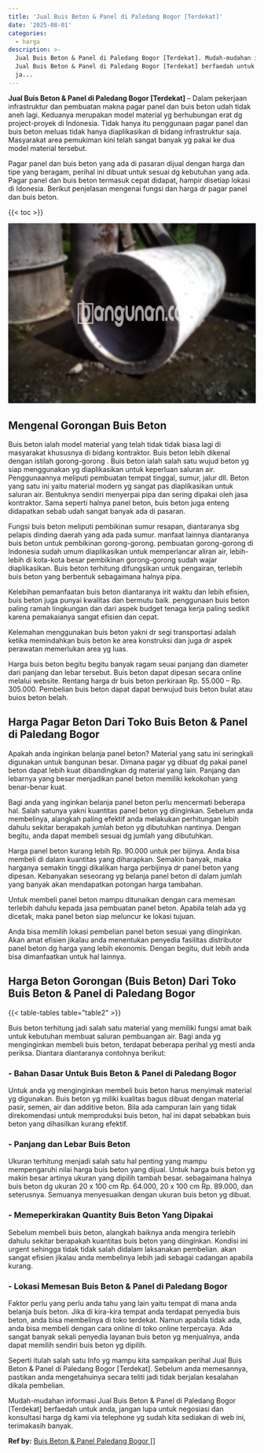 ```yaml
---
title: 'Jual Buis Beton & Panel di Paledang Bogor [Terdekat]'
date: '2025-08-01'
categories:
  - harga
description: >-
  Jual Buis Beton & Panel di Paledang Bogor [Terdekat]. Mudah-mudahan informasi
  Jual Buis Beton & Panel di Paledang Bogor [Terdekat] berfaedah untuk anda,
  ja...
---
```


**Jual Buis Beton & Panel di Paledang Bogor \[Terdekat\]** – Dalam pekerjaan infrastruktur dan pembuatan makna pagar panel dan buis beton udah tidak aneh lagi. Keduanya merupakan model material yg berhubungan erat dg project-proyek di Indonesia. Tidak hanya itu penggunaan pagar panel dan buis beton meluas tidak hanya diaplikasikan di bidang infrastruktur saja. Masyarakat area pemukiman kini telah sangat banyak yg pakai ke dua model material tersebut.

Pagar panel dan buis beton yang ada di pasaran dijual dengan harga dan tipe yang beragam, perihal ini dibuat untuk sesuai dg kebutuhan yang ada. Pagar panel dan buis beton termasuk cepat didapat, hampir disetiap lokasi di Idonesia. Berikut penjelasan mengenai fungsi dan harga dr pagar panel dan buis beton.

{{< toc >}}

![Jual Buis Beton & Panel di Paledang Bogor [Terdekat]](/images/jual-panel-buis-beton-murah-35.png)

## Mengenal Gorongan Buis Beton

Buis beton ialah model material yang telah tidak tidak biasa lagi di masyarakat khususnya di bidang kontraktor. Buis beton lebih dikenal dengan istilah gorong-gorong . Buis beton ialah salah satu wujud beton yg siap menggunakan yg diaplikasikan untuk keperluan saluran air. Penggunaannya meliputi pembuatan tempat tinggal, sumur, jalur dll. Beton yang satu ini yaitu material modern yg sangat pas diaplikasikan untuk saluran air. Bentuknya sendiri menyerpai pipa dan sering dipakai oleh jasa kontraktor. Sama seperti halnya panel beton, buis beton juga enteng didapatkan sebab udah sangat banyak ada di pasaran.

Fungsi buis beton meliputi pembikinan sumur resapan, diantaranya sbg pelapis dinding daerah yang ada pada sumur. manfaat lainnya diantaranya buis beton untuk pembikinan gorong-gorong. pembuatan gorong-gorong di Indonesia sudah umum diaplikasikan untuk memperlancar aliran air, lebih-lebih di kota-kota besar pembikinan gorong-gorong sudah wajar diaplikasikan. Buis beton terhitung difungsikan untuk pengairan, terlebih buis beton yang berbentuk sebagaimana halnya pipa.

Kelebihan pemanfaatan buis beton diantaranya irit waktu dan lebih efisien, buis beton juga punyai kwalitas dan bermutu baik. penggunaan buis beton paling ramah lingkungan dan dari aspek budget tenaga kerja paling sedikit karena pemakaianya sangat efisien dan cepat.

Kelemahan menggunakan buis beton yakni dr segi transportasi adalah ketika memindahkan buis beton ke area konstruksi dan juga dr aspek perawatan memerlukan area yg luas.

Harga buis beton begitu begitu banyak ragam seuai panjang dan diameter dari panjang dan lebar tersebut. Buis beton dapat dipesan secara online melalui website. Rentang harga dr buis beton perkiraan Rp. 55.000 – Rp. 305.000. Pembelian buis beton dapat dapat berwujud buis beton bulat atau buios beton belah.

## Harga Pagar Beton Dari Toko Buis Beton & Panel di Paledang Bogor

Apakah anda inginkan belanja panel beton? Material yang satu ini seringkali digunakan untuk bangunan besar. Dimana pagar yg dibuat dg pakai panel beton dapat lebih kuat dibandingkan dg material yang lain. Panjang dan lebarnya yang besar menjadikan panel beton memiliki kekokohan yang benar-benar kuat.

Bagi anda yang inginkan belanja panel beton perlu mencermati beberapa hal. Salah satunya yakni kuantitas panel beton yg diinginkan. Sebelum anda membelinya, alangkah paling efektif anda melakukan perhitungan lebih dahulu sekitar berapakah jumlah beton yg dibutuhkan nantinya. Dengan begitu, anda dapat membeli sesuai dg jumlah yang dibutuhkan.

Harga panel beton kurang lebih Rp. 90.000 untuk per bijinya. Anda bisa membeli di dalam kuantitas yang diharapkan. Semakin banyak, maka harganya semakin tinggi dikalikan harga perbijinya dr panel beton yang dipesan. Kebanyakan seseorang yg belanja panel beton di dalam jumlah yang banyak akan mendapatkan potongan harga tambahan.

Untuk membeli panel beton mampu ditunaikan dengan cara memesan terlebih dahulu kepada jasa pembuatan panel beton. Apabila telah ada yg dicetak, maka panel beton siap meluncur ke lokasi tujuan.

Anda bisa memilih lokasi pembelian panel beton sesuai yang diinginkan. Akan amat efisien jikalau anda menentukan penyedia fasilitas distributor panel beton dg harga yang lebih ekonomis. Dengan begitu, duit lebih anda bisa dimanfaatkan untuk hal lainnya.

## Harga Beton Gorongan (Buis Beton) Dari Toko Buis Beton & Panel di Paledang Bogor

{{< table-tables table="table2" >}}

Buis beton terhitung jadi salah satu material yang memiliki fungsi amat baik untuk kebutuhan membuat saluran pembuangan air. Bagi anda yg menginginkan membeli buis beton, terdapat beberapa perihal yg mesti anda periksa. Diantara diantaranya contohnya berikut:

### \- Bahan Dasar Untuk Buis Beton & Panel di Paledang Bogor

Untuk anda yg menginginkan membeli buis beton harus menyimak material yg digunakan. Buis beton yg miliki kualitas bagus dibuat dengan material pasir, semen, air dan additive beton. Bila ada campuran lain yang tidak direkomendasi untuk memproduksi buis beton, hal ini dapat sebabkan buis beton yang dihasilkan kurang efektif.

### \- Panjang dan Lebar Buis Beton

Ukuran terhitung menjadi salah satu hal penting yang mampu mempengaruhi nilai harga buis beton yang dijual. Untuk harga buis beton yg makin besar artinya ukuran yang dipilih tambah besar. sebagaimana halnya buis beton dg ukuran 20 x 100 cm Rp. 64.000, 20 x 100 cm Rp. 89.000, dan seterusnya. Semuanya menyesuaikan dengan ukuran buis beton yg dibuat.

### \- Memeperkirakan Quantity Buis Beton Yang Dipakai

Sebelum membeli buis beton, alangkah baiknya anda mengira terlebih dahulu sekitar berapakah kuantitas buis beton yang diinginkan. Kondisi ini urgent sehingga tidak tidak salah didalam laksanakan pembelian. akan sangat efisien jikalau anda membelinya lebih jadi sebagai cadangan apabila kurang.

### \- Lokasi Memesan Buis Beton & Panel di Paledang Bogor

Faktor perlu yang perlu anda tahu yang lain yaitu tempat di mana anda belanja buis beton. Jika di kira-kira tempat anda terdapat penyedia buis beton, anda bisa membelinya di toko terdekat. Namun apabila tidak ada, anda bisa membeli dengan cara online di toko online terpercaya. Ada sangat banyak sekali penyedia layanan buis beton yg menjualnya, anda dapat memilih sendiri buis beton yg dipilih.

Seperti itulah salah satu Info yg mampu kita sampaikan perihal Jual Buis Beton & Panel di Paledang Bogor \[Terdekat\]. Sebelum anda memesannya, pastikan anda mengetahuinya secara teliti jadi tidak berjalan kesalahan dikala pembelian.

Mudah-mudahan informasi Jual Buis Beton & Panel di Paledang Bogor \[Terdekat\] berfaedah untuk anda, jangan lupa untuk negosiasi dan konsultasi harga dg kami via telephone yg sudah kita sediakan di web ini, terimakasih banyak.

**Ref by:** [Buis Beton & Panel Paledang Bogor []](https://id.wikipedia.org/wiki/Buis)
